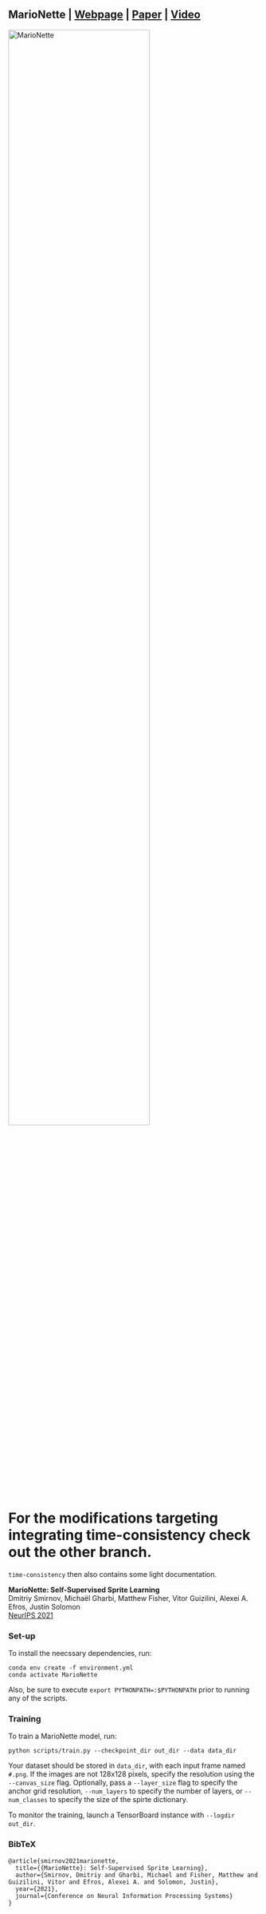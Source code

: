 ## MarioNette | [Webpage](https://people.csail.mit.edu/smirnov/marionette/) | [Paper](https://arxiv.org/abs/2104.14553) | [Video](https://youtu.be/KMrdh8RQCJk)

<img src="https://people.csail.mit.edu/smirnov/marionette/im.png" width="75%" alt="MarioNette" />

# For the modifications targeting integrating time-consistency check out the other branch.

`time-consistency` then also contains some light documentation.

**MarioNette: Self-Supervised Sprite Learning**<br>
Dmitriy Smirnov, Michaël Gharbi, Matthew Fisher, Vitor Guizilini, Alexei A. Efros, Justin Solomon<br>
[NeurIPS 2021](https://neurips.cc/Conferences/2021)

### Set-up
To install the neecssary dependencies, run:
```
conda env create -f environment.yml
conda activate MarioNette
```
Also, be sure to execute `export PYTHONPATH=:$PYTHONPATH` prior to running any of the scripts.

### Training
To train a MarioNette model, run:
```
python scripts/train.py --checkpoint_dir out_dir --data data_dir
```
Your dataset should be stored in `data_dir`, with each
input frame named `#.png`. If the images are not 128x128 pixels, specify the
resolution using the `--canvas_size` flag.
Optionally, pass a `--layer_size` flag to specify the
anchor grid resolution, `--num_layers` to specify the number of layers, or
`--num_classes` to specify the size of the spirte dictionary.

To monitor the training, launch a TensorBoard instance with `--logdir out_dir`.

### BibTeX
```
@article{smirnov2021marionette,
  title={{MarioNette}: Self-Supervised Sprite Learning},
  author={Smirnov, Dmitriy and Gharbi, Michael and Fisher, Matthew and Guizilini, Vitor and Efros, Alexei A. and Solomon, Justin},
  year={2021},
  journal={Conference on Neural Information Processing Systems}
}
```
